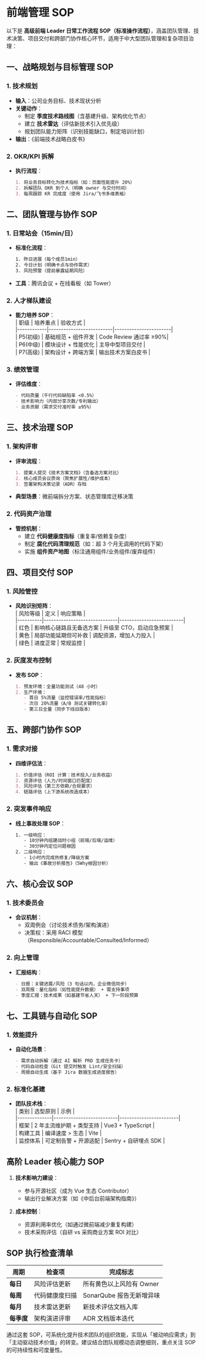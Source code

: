 # 前端管理 SOP

以下是 **高级前端 Leader 日常工作流程 SOP（标准操作流程）**，涵盖团队管理、技术决策、项目交付和跨部门协作核心环节，适用于中大型团队管理和复杂项目治理：

## **一、战略规划与目标管理 SOP**

### **1. 技术规划**

- **输入**：公司业务目标、技术现状分析
- **关键动作**：
  - 制定 **季度技术路线图**（含基建升级、架构优化节点）
  - 建立 **技术雷达**（评估新技术引入优先级）
  - 规划团队能力矩阵（识别技能缺口，制定培训计划）
- **输出**：《前端技术战略白皮书》

### **2. OKR/KPI 拆解**

- **执行流程**：
  ```markdown
  1. 将业务目标转化为技术指标（如：页面性能提升 20%）
  2. 拆解团队 OKR 到个人（明确 owner 与交付时间）
  3. 每周跟踪 KR 完成度（使用 Jira/飞书多维表格）
  ```

## **二、团队管理与协作 SOP**

### **1. 日常站会（15min/日）**

- **标准化流程**：
  ```bash
  1. 昨日进展（每个成员1min）
  2. 今日计划（明确卡点与协作需求）
  3. 风险预警（提前暴露延期风险）
  ```
- **工具**：腾讯会议 + 在线看板（如 Tower）

### **2. 人才梯队建设**

- **能力培养 SOP**：  
  | 职级 | 培养重点 | 验收方式 |  
  |------------|--------------------------|-----------------------|  
  | P5(初级) | 基础规范 + 组件开发 | Code Review 通过率 ≥90%|  
  | P6(中级) | 模块设计 + 性能优化 | 主导中型项目交付 |  
  | P7(高级) | 架构设计 + 跨端方案 | 输出技术方案白皮书 |

### **3. 绩效管理**

- **评估维度**：
  ```markdown
  - 代码质量（千行代码缺陷率 <0.5%）
  - 技术影响力（内部分享次数/专利输出）
  - 业务贡献（需求交付准时率 ≥95%）
  ```

## **三、技术治理 SOP**

### **1. 架构评审**

- **评审流程**：
  ```markdown
  1. 提案人提交《技术方案文档》（含备选方案对比）
  2. 核心成员会议质询（聚焦扩展性/维护成本）
  3. 签署架构决策记录（ADR）存档
  ```
- **典型场景**：微前端拆分方案、状态管理库迁移决策

### **2. 代码资产治理**

- **管控机制**：
  - 建立 **代码健康度指标**（重复率/依赖复杂度）
  - 制定 **腐化代码清理规范**（如：超 3 个月无调用的代码下架）
  - 实施 **组件资产地图**（标注通用组件/业务组件/废弃组件）

## **四、项目交付 SOP**

### **1. 风险管控**

- **风险识别矩阵**：  
  | 风险等级 | 定义 | 响应策略 |  
  |----------|------------------------------|--------------------------|  
  | 红色 | 影响核心链路且无备选方案 | 升级至 CTO，启动应急预案 |  
  | 黄色 | 局部功能延期但可补救 | 调配资源，增加人力投入 |  
  | 绿色 | 进度正常 | 常规监控 |

### **2. 灰度发布控制**

- **发布 SOP**：
  ```markdown
  1. 预发环境：全量功能测试（48 小时）
  2. 生产环境：
     - 首日 5%流量（监控错误率/性能指标）
     - 次日 20%流量（A/B 测试关键转化率）
     - 第三日全量（同步下线旧版本）
  ```

## **五、跨部门协作 SOP**

### **1. 需求对接**

- **四维评估法**：
  ```markdown
  1. 价值评估（ROI 计算：技术投入/业务收益）
  2. 资源评估（人力/时间窗口匹配度）
  3. 风险评估（第三方依赖/合规要求）
  4. 链路评估（上下游系统改造成本）
  ```

### **2. 突发事件响应**

- **线上事故处理 SOP**：
  ```bash
  1. 一级响应：
     - 10分钟内组建战时小组（前端/后端/运维）
     - 30分钟内定位问题根因
  2. 二级响应：
     - 1小时内完成热修复/降级方案
     - 输出《事故分析报告》（5Why根因分析）
  ```

## **六、核心会议 SOP**

### **1. 技术委员会**

- **会议机制**：
  - 双周例会（讨论技术债务/架构演进）
  - 决策权：采用 RACI 模型（Responsible/Accountable/Consulted/Informed）

### **2. 向上管理**

- **汇报结构**：
  ```markdown
  - 日报：关键进展/风险（3 句话以内，企业微信同步）
  - 双周报：量化指标（如性能提升数据） + 需支持事项
  - 季度汇报：技术成果（如基建节省人天） + 下一阶段预算
  ```

## **七、工具链与自动化 SOP**

### **1. 效能提升**

- **自动化场景**：
  ```markdown
  - 需求自动拆解（通过 AI 解析 PRD 生成任务卡）
  - 代码自动检查（Git 提交时触发 Lint/安全扫描）
  - 周报自动生成（基于 Jira 数据生成进度报告）
  ```

### **2. 标准化基建**

- **团队技术栈**：  
  | 类别 | 选型原则 | 示例 |  
  |--------------|--------------------------|------------------------|  
  | 框架 | 2 年主流维护期 + 类型支持 | Vue3 + TypeScript |  
  | 构建工具 | 编译速度 > 生态 | Vite |  
  | 监控体系 | 可定制告警 + 开源适配 | Sentry + 自研埋点 SDK |

## **高阶 Leader 核心能力 SOP**

1. **技术影响力建设**：

   - 参与开源社区（成为 Vue 生态 Contributor）
   - 输出行业解决方案（如《中后台前端架构指南》）

2. **成本控制**：
   - 资源利用率优化（如通过微前端减少重复构建）
   - 技术采购评估（自研 vs 采购商业方案 ROI 对比）

## **SOP 执行检查清单**

| 周期       | 检查项         | 完成标志                 |
| ---------- | -------------- | ------------------------ |
| **每日**   | 风险评估更新   | 所有黄色以上风险有 Owner |
| **每周**   | 代码健康度扫描 | SonarQube 报告无新增异味 |
| **每月**   | 技术雷达更新   | 新技术评估文档入库       |
| **每季度** | 架构演进评审   | ADR 文档版本迭代         |

通过这套 SOP，可系统化提升技术团队的组织效能，实现从「被动响应需求」到「主动驱动技术价值」的转变。建议结合团队规模动态调整细则，重点关注 SOP 的可持续性和可度量性。
